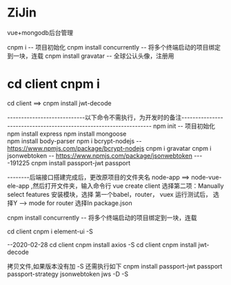 # ZiJin
vue+mongodb后台管理

cnpm i     -- 项目初始化
cnpm install concurrently   -- 将多个终端启动的项目绑定到一块，连载
cnpm install gravatar   -- 全球公认头像，注册用
# cd client  cnpm i 
cd client ==> cnpm install jwt-decode 

----------------------------以下命令不需执行，为开发时的备注-------------------------------------------------------------------
npm init     -- 项目初始化
npm install express
npm install mongoose    
npm install body-parser
npm i bcrypt-nodejs   -- https://www.npmjs.com/package/bcrypt-nodejs
cnpm i gravatar
cnpm i jsonwebtoken  -- https://www.npmjs.com/package/jsonwebtoken
----191225
cnpm install  passport-jwt passport

--------后端接口搭建完成后，更改原项目的文件夹名 node-app ==> node-vue-ele-app ,然后打开文件夹，输入命令行
vue create client
选择第二项：Manually select features
       安装模块，选择 第一个babel，router， vuex
运行测试后，
       选择Y  --> mode for router 
选择In package.json

cnpm install concurrently   -- 将多个终端启动的项目绑定到一块，连载

cd client   cnpm i element-ui -S

--2020-02-28
cd client  cnpm install axios -S
cd client  cnpm install jwt-decode


拷贝文件,如果版本没有加 -S 还需执行如下
cnpm install  passport-jwt passport passport-strategy jsonwebtoken  jws  -D -S
